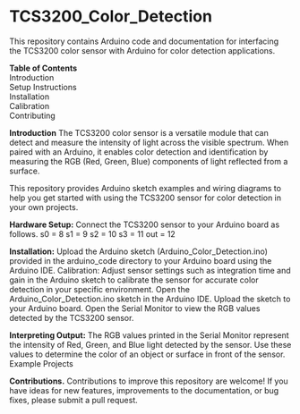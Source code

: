 # TCS3200_Color_Detection                                                                                                                                                                                                     
This repository contains Arduino code and documentation for interfacing the TCS3200 color sensor with Arduino for color detection applications.

**Table of Contents**                                                                                                                                                                                                     
Introduction                                                                                                                                                                                                     
Setup Instructions                                                                                                                                                                                                     
Installation                                                                                                                                                                                                     
Calibration                                                                                                                                                                                                     
Contributing                                                                                                                                                                                                     

**Introduction**
The TCS3200 color sensor is a versatile module that can detect and measure the intensity of light across the visible spectrum. When paired with an Arduino, it enables color detection and identification by measuring the RGB (Red, Green, Blue) components of light reflected from a surface.

This repository provides Arduino sketch examples and wiring diagrams to help you get started with using the TCS3200 sensor for color detection in your own projects.                                                          

**Hardware Setup:**
Connect the TCS3200 sensor to your Arduino board as follows.
s0 = 8
s1 = 9
s2 = 10
s3 = 11
out = 12

**Installation:**
Upload the Arduino sketch (Arduino_Color_Detection.ino) provided in the arduino_code directory to your Arduino board using the Arduino IDE.
Calibration:
Adjust sensor settings such as integration time and gain in the Arduino sketch to calibrate the sensor for accurate color detection in your specific environment.
Open the Arduino_Color_Detection.ino sketch in the Arduino IDE.
Upload the sketch to your Arduino board.
Open the Serial Monitor to view the RGB values detected by the TCS3200 sensor.

**Interpreting Output:**
The RGB values printed in the Serial Monitor represent the intensity of Red, Green, and Blue light detected by the sensor.
Use these values to determine the color of an object or surface in front of the sensor.
Example Projects

**Contributions.**
Contributions to improve this repository are welcome! If you have ideas for new features, improvements to the documentation, or bug fixes, please submit a pull request.
